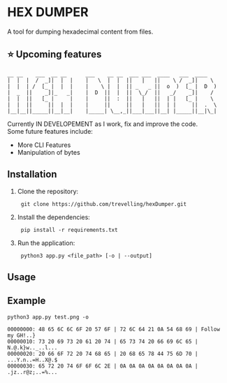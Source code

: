 # HEX DUMPER

A tool for dumping hexadecimal content from files.

## ⭐ Upcoming features

    __ __    ___  __ __      ___    __ __  ___ ___  ____   ___  ____  
    |  |  |  /  _]|  |  |    |   \  |  |  ||   |   ||    \ /  _]|    \ 
    |  |  | /  [_ |  |  |    |    \ |  |  || _   _ ||  o  )  [_ |  D  )
    |  _  ||    _]|_   _|    |  D  ||  |  ||  \_/  ||   _/    _]|    / 
    |  |  ||   [_ |     |    |     ||  :  ||   |   ||  | |   [_ |    \ 
    |  |  ||     ||  |  |    |     ||     ||   |   ||  | |     ||  .  \
    |__|__||_____||__|__|    |_____| \__,_||___|___||__| |_____||__|\_|

Currently IN DEVELOPEMENT as I work, fix and improve the code.  
Some future features include:

- More CLI Features
- Manipulation of bytes

## Installation


1. Clone the repository:

        git clone https://github.com/trevelling/hexDumper.git

2. Install the dependencies:

        pip install -r requirements.txt

3. Run the application:

        python3 app.py <file_path> [-o | --output]

## Usage

## Example

    python3 app.py test.png -o

    00000000: 48 65 6C 6C 6F 20 57 6F | 72 6C 64 21 0A 54 68 69 | Follow my GH!..}
    00000010: 73 20 69 73 20 61 20 74 | 65 73 74 20 66 69 6C 65 | N.@.k}w.._..l...
    00000020: 20 66 6F 72 20 74 68 65 | 20 68 65 78 44 75 6D 70 | ...Y.n..=H..X@.$
    00000030: 65 72 20 74 6F 6F 6C 2E | 0A 0A 0A 0A 0A 0A 0A 0A | .jz..r@z;..=%...
